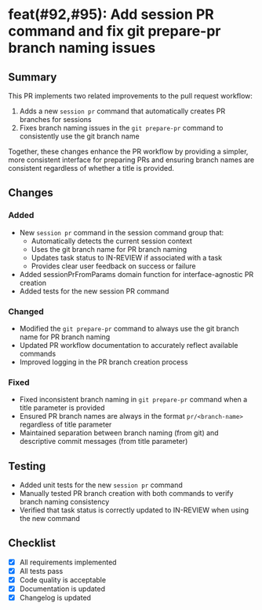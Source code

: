 # feat(#92,#95): Add session PR command and fix git prepare-pr branch naming issues

## Summary

This PR implements two related improvements to the pull request workflow:

1. Adds a new `session pr` command that automatically creates PR branches for sessions
2. Fixes branch naming issues in the `git prepare-pr` command to consistently use the git branch name

Together, these changes enhance the PR workflow by providing a simpler, more consistent interface for preparing PRs and ensuring branch names are consistent regardless of whether a title is provided.

## Changes

### Added

- New `session pr` command in the session command group that:
  - Automatically detects the current session context
  - Uses the git branch name for PR branch naming
  - Updates task status to IN-REVIEW if associated with a task
  - Provides clear user feedback on success or failure
- Added sessionPrFromParams domain function for interface-agnostic PR creation
- Added tests for the new session PR command

### Changed

- Modified the `git prepare-pr` command to always use the git branch name for PR branch naming
- Updated PR workflow documentation to accurately reflect available commands
- Improved logging in the PR branch creation process

### Fixed

- Fixed inconsistent branch naming in `git prepare-pr` command when a title parameter is provided
- Ensured PR branch names are always in the format `pr/<branch-name>` regardless of title parameter
- Maintained separation between branch naming (from git) and descriptive commit messages (from title parameter)

## Testing

- Added unit tests for the new `session pr` command
- Manually tested PR branch creation with both commands to verify branch naming consistency
- Verified that task status is correctly updated to IN-REVIEW when using the new command

## Checklist

- [x] All requirements implemented
- [x] All tests pass
- [x] Code quality is acceptable
- [x] Documentation is updated
- [x] Changelog is updated 
